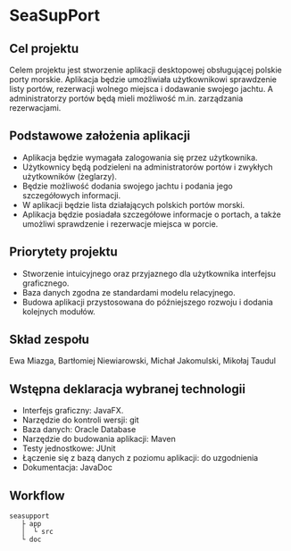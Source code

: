 # SeaSupPort



## Cel projektu

Celem projektu jest stworzenie aplikacji desktopowej obsługującej polskie porty morskie. Aplikacja będzie umożliwiała użytkownikowi sprawdzenie listy portów, rezerwacji wolnego miejsca i dodawanie swojego jachtu. A administratorzy portów będą mieli możliwość m.in. zarządzania rezerwacjami.


## Podstawowe założenia aplikacji

- Aplikacja będzie wymagała zalogowania się przez użytkownika.
- Użytkownicy będą podzieleni na administratorów portów i zwykłych użytkowników (żeglarzy).
- Będzie możliwość dodania swojego jachtu i podania jego szczegółowych informacji.
- W aplikacji będzie lista działających polskich portów morski.
- Aplikacja będzie posiadała szczegółowe informacje o portach, a także umożliwi sprawdzenie i rezerwacje miejsca w porcie.


## Priorytety projektu

- Stworzenie intuicyjnego oraz przyjaznego dla użytkownika interfejsu graficznego.
- Baza danych zgodna ze standardami modelu relacyjnego. 
- Budowa aplikacji przystosowana do późniejszego rozwoju i dodania kolejnych modułów.


## Skład zespołu

Ewa Miazga, Bartłomiej Niewiarowski, Michał Jakomulski, Mikołaj Taudul

## Wstępna deklaracja wybranej technologii

- Interfejs graficzny: JavaFX.
- Narzędzie do kontroli wersji: git
- Baza danych: Oracle Database
- Narzędzie do budowania aplikacji: Maven
- Testy jednostkowe: JUnit
- Łączenie się z bazą danych z poziomu aplikacji: do uzgodnienia
- Dokumentacja: JavaDoc


## Workflow

```
seasupport
   ├ app
   │  └ src
   └ doc
```
